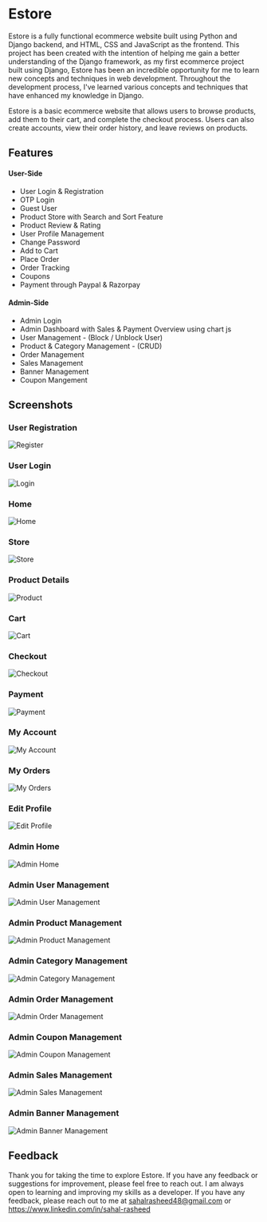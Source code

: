 
# Estore

Estore is a fully functional ecommerce website built using Python and Django backend, and HTML, CSS and JavaScript as the frontend. This project has been created with the intention of helping me gain a better understanding of the Django framework, as my first ecommerce project built using Django, Estore has been an incredible opportunity for me to learn new concepts and techniques in web development. Throughout the development process, I've learned various concepts and techniques that have enhanced my knowledge in Django.

Estore is a basic ecommerce website that allows users to browse products, add them to their cart, and complete the checkout process. Users can also create accounts, view their order history, and leave reviews on products.


## Features

#### User-Side

- User Login & Registration
- OTP Login
- Guest User
- Product Store with Search and Sort Feature
- Product Review & Rating
- User Profile Management
- Change Password
- Add to Cart
- Place Order
- Order Tracking
- Coupons 
- Payment through Paypal & Razorpay

#### Admin-Side

- Admin Login
- Admin Dashboard with Sales & Payment Overview using chart js
- User Management - (Block / Unblock User)
- Product & Category Management -  (CRUD)
- Order Management 
- Sales Management
- Banner Management
- Coupon Mangement


## Screenshots


### User Registration

![Register](https://github.com/Sahal-Rasheed/estore-django/blob/main/static/Screenshots/Register.png?raw=true)

### User Login

![Login](https://raw.githubusercontent.com/Sahal-Rasheed/estore-django/main/static/Screenshots/Login.png?token=GHSAT0AAAAAACAUDA32UFOOAFCHR3ULJNE6ZBS6JVA)

### Home

![Home](https://raw.githubusercontent.com/Sahal-Rasheed/estore-django/main/static/Screenshots/Home.png?token=GHSAT0AAAAAACAUDA33756BCA7R7X6NHS5MZBS6LGA)

### Store

![Store](https://raw.githubusercontent.com/Sahal-Rasheed/estore-django/main/static/Screenshots/Store.png?token=GHSAT0AAAAAACAUDA33347J3VN7U76ZR2B4ZBS6MLA)

### Product Details

![Product](https://raw.githubusercontent.com/Sahal-Rasheed/estore-django/main/static/Screenshots/Product%20Info.png?token=GHSAT0AAAAAACAUDA334AX2POTQGQQLJBWQZBS6NTQ)

### Cart

![Cart](https://raw.githubusercontent.com/Sahal-Rasheed/estore-django/main/static/Screenshots/Cart.png?token=GHSAT0AAAAAACAUDA32I5KYN7R3IQCAUNDGZBS6RJA)

### Checkout

![Checkout](https://raw.githubusercontent.com/Sahal-Rasheed/estore-django/main/static/Screenshots/Checkout.png?token=GHSAT0AAAAAACAUDA33VF25YS33AH5NEG3CZBS6QYQ)

### Payment

![Payment](https://raw.githubusercontent.com/Sahal-Rasheed/estore-django/main/static/Screenshots/Payment.png?token=GHSAT0AAAAAACAUDA33RY65DYX7EFDMPNUKZBS6SQA)

### My Account

![My Account](https://raw.githubusercontent.com/Sahal-Rasheed/estore-django/main/static/Screenshots/My%20Account.png?token=GHSAT0AAAAAACAUDA33ABYQT5DU4BQYXFSCZBS6TQQ)

### My Orders

![My Orders](https://raw.githubusercontent.com/Sahal-Rasheed/estore-django/main/static/Screenshots/My%20Orders.png?token=GHSAT0AAAAAACAUDA33DNKJ22FNJZE34JEUZBS6UZA)

### Edit Profile

![Edit Profile](https://raw.githubusercontent.com/Sahal-Rasheed/estore-django/main/static/Screenshots/Edit%20Profile.png?token=GHSAT0AAAAAACAUDA33UTJVLWM2RO6YS6RGZBS6V3Q)

### Admin Home

![Admin Home](https://raw.githubusercontent.com/Sahal-Rasheed/estore-django/main/static/Screenshots/Admin%20Home.png?token=GHSAT0AAAAAACAUDA32I6MCURDOEJHUIZEQZBS6YAQ)

### Admin User Management

![Admin User Management](https://raw.githubusercontent.com/Sahal-Rasheed/estore-django/main/static/Screenshots/User%20Table.png?token=GHSAT0AAAAAACAUDA33IZC6HUWPN6KBYLPWZBS62OQ)

### Admin Product Management

![Admin Product Management](https://raw.githubusercontent.com/Sahal-Rasheed/estore-django/main/static/Screenshots/Product%20Table.png?token=GHSAT0AAAAAACAUDA32XVRAJ4FQ2X4ZQ46EZBS64HA)

### Admin Category Management

![Admin Category Management](https://raw.githubusercontent.com/Sahal-Rasheed/estore-django/main/static/Screenshots/Category%20Table.png?token=GHSAT0AAAAAACAUDA32BJAVIUBKIRL2DBYMZBS67TA)

### Admin Order Management

![Admin Order Management](https://raw.githubusercontent.com/Sahal-Rasheed/estore-django/main/static/Screenshots/Order%20Table.png?token=GHSAT0AAAAAACAUDA32MLILPVYL6QAWVP6WZBS7ESQ)

### Admin Coupon Management

![Admin Coupon Management](https://raw.githubusercontent.com/Sahal-Rasheed/estore-django/main/static/Screenshots/Coupon%20Table.png?token=GHSAT0AAAAAACAUDA32CM76DCXJUDWB3OZMZBS7FJA)

### Admin Sales Management

![Admin Sales Management](https://raw.githubusercontent.com/Sahal-Rasheed/estore-django/main/static/Screenshots/Sales%20Table.png?token=GHSAT0AAAAAACAUDA33HYTGNCIBNQDUTCZWZBS7GAA)

### Admin Banner Management

![Admin Banner Management](https://raw.githubusercontent.com/Sahal-Rasheed/estore-django/main/static/Screenshots/Banner%20Table.png?token=GHSAT0AAAAAACAUDA33SLHSOWBL2IVETYUWZBS7HWA)




## Feedback

Thank you for taking the time to explore Estore. If you have any feedback or suggestions for improvement, please feel free to reach out. I am always open to learning and improving my skills as a developer. If you have any feedback, please reach out to me at sahalrasheed48@gmail.com or https://www.linkedin.com/in/sahal-rasheed

